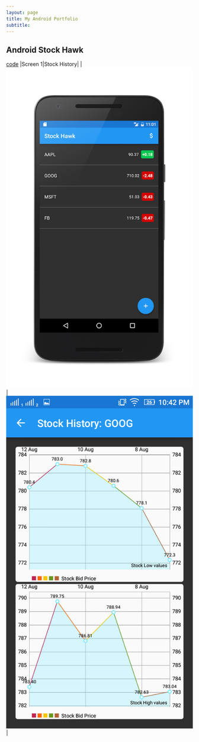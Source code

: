 ```yaml
---
layout: page
title: My Android Portfolio
subtitle: 
---
```


## Android Stock Hawk
[code](https://github.com/kinshuk4/AndroidStockHawk)
|Screen 1|Stock History|
|![StockList](https://github.com/kinshuk4/AndroidStockHawk/raw/master/screenshots/stocklistview.png)|![Stock History](https://github.com/kinshuk4/AndroidStockHawk/raw/master/screenshots/stockhistory.png)|

